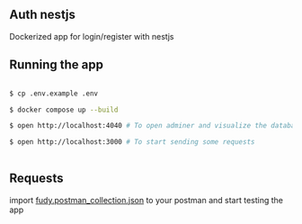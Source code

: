 
## Auth nestjs

Dockerized app for login/register with nestjs

## Running the app

```bash

$ cp .env.example .env

$ docker compose up --build

$ open http://localhost:4040 # To open adminer and visualize the database

$ open http://localhost:3000 # To start sending some requests 
 
```


## Requests

import [fudy.postman_collection.json](https://github.com/aa-ahmed-aa/nest-auth-postgres/blob/master/fudy.postman_collection.json) to your postman and start testing the app 
